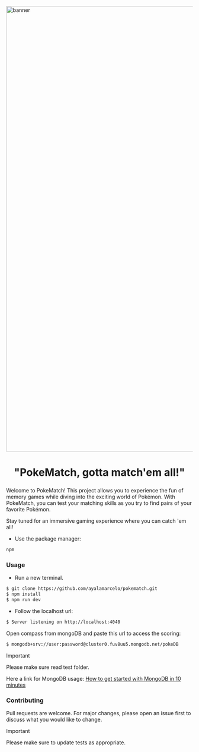 <img src="https://d.furaffinity.net/art/aquillasnail/1685994054/1685994054.aquillasnail_aquillasnail_shapka.gif" width="1200" alt="banner">

###

<h1 align="center">"PokeMatch, gotta match'em all!"</h1>

###

Welcome to PokeMatch! This project allows you to experience the fun of memory games while diving into the exciting world of Pokémon. With PokeMatch, you can test your matching skills as you try to find pairs of your favorite Pokémon.

Stay tuned for an immersive gaming experience where you can catch 'em all!



- Use the package manager:

```bash
npm
```
### Usage

- Run a new terminal.

```bash
$ git clone https://github.com/ayalamarcelo/pokematch.git
$ npm install
$ npm run dev
```
- Follow the localhost url: 

```bash
$ Server listening on http://localhost:4040
```
Open compass from mongoDB and paste this url to access the scoring:

```bash
$ mongodb+srv://user:password@cluster0.fuv8uu5.mongodb.net/pokeDB
```
>[!important]
>Please make sure read test folder.

Here a link for MongoDB usage: [How to get started with MongoDB in 10 minutes](https://www.freecodecamp.org/news/learn-mongodb-a4ce205e7739/)

### Contributing

Pull requests are welcome. For major changes, please open an issue first
to discuss what you would like to change.

>[!important]
>Please make sure to update tests as appropriate.
